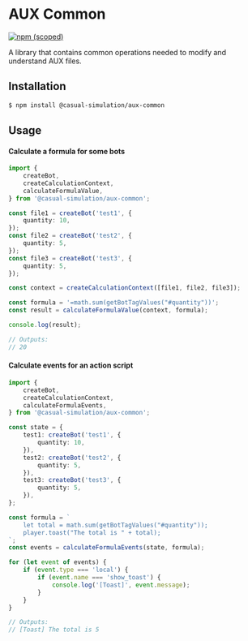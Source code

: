 # AUX Common

[![npm (scoped)](https://img.shields.io/npm/v/@casual-simulation/aux-common.svg)](https://www.npmjs.com/package/@casual-simulation/aux-common)

A library that contains common operations needed to modify and understand AUX files.

## Installation

```bash
$ npm install @casual-simulation/aux-common
```

## Usage

#### Calculate a formula for some bots

```typescript
import {
    createBot,
    createCalculationContext,
    calculateFormulaValue,
} from '@casual-simulation/aux-common';

const file1 = createBot('test1', {
    quantity: 10,
});
const file2 = createBot('test2', {
    quantity: 5,
});
const file3 = createBot('test3', {
    quantity: 5,
});

const context = createCalculationContext([file1, file2, file3]);

const formula = '=math.sum(getBotTagValues("#quantity"))';
const result = calculateFormulaValue(context, formula);

console.log(result);

// Outputs:
// 20
```

#### Calculate events for an action script

```typescript
import {
    createBot,
    createCalculationContext,
    calculateFormulaEvents,
} from '@casual-simulation/aux-common';

const state = {
    test1: createBot('test1', {
        quantity: 10,
    }),
    test2: createBot('test2', {
        quantity: 5,
    }),
    test3: createBot('test3', {
        quantity: 5,
    }),
};

const formula = `
    let total = math.sum(getBotTagValues("#quantity"));
    player.toast("The total is " + total);
`;
const events = calculateFormulaEvents(state, formula);

for (let event of events) {
    if (event.type === 'local') {
        if (event.name === 'show_toast') {
            console.log('[Toast]', event.message);
        }
    }
}

// Outputs:
// [Toast] The total is 5
```
